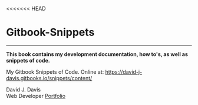 <<<<<<< HEAD
# Gitbook-Snippets
----
**This book contains my development documentation, how to's, as well as snippets of code.**

My Gitbook Snippets of Code. Online at: https://david-j-davis.gitbooks.io/snippets/content/

David J. Davis  
Web Developer
[Portfolio](http://david-james-davis.com)
